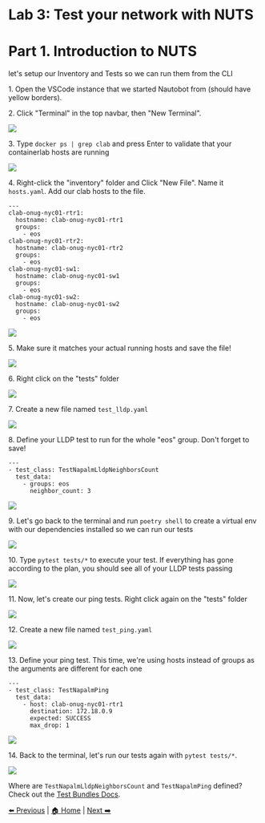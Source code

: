 # Lab 3: Test your network with NUTS
# Part 1. Introduction to NUTS

let's setup our Inventory and Tests so we can run them from the CLI

1\. Open the VSCode instance that we started Nautobot from (should have yellow borders).


2\. Click "Terminal" in the top navbar, then "New Terminal".

![](https://ajeuwbhvhr.cloudimg.io/https://colony-recorder.s3.amazonaws.com/files/2025-05-24/5f3625d8-c96e-44a3-b816-32f4887606dd/ascreenshot.jpeg?tl_px=0,0&br_px=1376,769&force_format=jpeg&q=100&width=1120.0&wat=1&wat_opacity=1&wat_gravity=northwest&wat_url=https://colony-recorder.s3.amazonaws.com/images/watermarks/FB923C_standard.png&wat_pad=358,-23)


3\. Type `docker ps | grep clab` and press Enter to validate that your containerlab hosts are running

![](https://ajeuwbhvhr.cloudimg.io/https://colony-recorder.s3.amazonaws.com/files/2025-05-24/e8928f8f-9350-46c6-b9f9-f14b0891c281/ascreenshot.jpeg?tl_px=0,118&br_px=1800,1125&force_format=jpeg&q=100&width=1120.0)


4\. Right-click the "inventory" folder and Click "New File". Name it `hosts.yaml`. Add our clab hosts to the file.

```
---
clab-onug-nyc01-rtr1:
  hostname: clab-onug-nyc01-rtr1
  groups:
    - eos
clab-onug-nyc01-rtr2:
  hostname: clab-onug-nyc01-rtr2
  groups:
    - eos
clab-onug-nyc01-sw1:
  hostname: clab-onug-nyc01-sw1
  groups:
    - eos
clab-onug-nyc01-sw2:
  hostname: clab-onug-nyc01-sw2
  groups:
    - eos
```

![](https://ajeuwbhvhr.cloudimg.io/https://colony-recorder.s3.amazonaws.com/files/2025-05-24/b4c7ba82-3863-4cae-a34f-44208f9fb937/ascreenshot.jpeg?tl_px=423,0&br_px=1800,769&force_format=jpeg&q=100&width=1120.0&wat=1&wat_opacity=1&wat_gravity=northwest&wat_url=https://colony-recorder.s3.amazonaws.com/images/watermarks/FB923C_standard.png&wat_pad=748,271)


5\. Make sure it matches your actual running hosts and save the file!

![](https://ajeuwbhvhr.cloudimg.io/https://colony-recorder.s3.amazonaws.com/files/2025-05-24/ce7c2957-bf1c-4660-8298-3e9fde9a9f99/ascreenshot.jpeg?tl_px=0,0&br_px=1376,769&force_format=jpeg&q=100&width=1120.0&wat=1&wat_opacity=1&wat_gravity=northwest&wat_url=https://colony-recorder.s3.amazonaws.com/images/watermarks/FB923C_standard.png&wat_pad=157,75)


6\. Right click on the "tests" folder

![](https://ajeuwbhvhr.cloudimg.io/https://colony-recorder.s3.amazonaws.com/files/2025-05-24/4ec9846b-1f3f-45f9-b47a-b57731cc81b9/ascreenshot.jpeg?tl_px=423,24&br_px=1800,793&force_format=jpeg&q=100&width=1120.0&wat=1&wat_opacity=1&wat_gravity=northwest&wat_url=https://colony-recorder.s3.amazonaws.com/images/watermarks/FB923C_standard.png&wat_pad=732,276)


7\. Create a new file named `test_lldp.yaml`

![](https://ajeuwbhvhr.cloudimg.io/https://colony-recorder.s3.amazonaws.com/files/2025-05-24/a9421fdf-fddc-4e49-92d8-24d462d2874e/ascreenshot.jpeg?tl_px=423,37&br_px=1800,806&force_format=jpeg&q=100&width=1120.0&wat=1&wat_opacity=1&wat_gravity=northwest&wat_url=https://colony-recorder.s3.amazonaws.com/images/watermarks/FB923C_standard.png&wat_pad=780,277)


8\. Define your LLDP test to run for the whole "eos" group. Don't forget to save!

```
---
- test_class: TestNapalmLldpNeighborsCount
  test_data:
    - groups: eos
      neighbor_count: 3
```

![](https://ajeuwbhvhr.cloudimg.io/https://colony-recorder.s3.amazonaws.com/files/2025-05-24/c87ca075-1d53-44a2-a28a-b9dd114f8759/ascreenshot.jpeg?tl_px=0,0&br_px=1800,1006&force_format=jpeg&q=100&width=1120.0)


9\. Let's go back to the terminal and run `poetry shell` to create a virtual env with our dependencies installed so we can run our tests

![](https://ajeuwbhvhr.cloudimg.io/https://colony-recorder.s3.amazonaws.com/files/2025-05-24/b044b183-1cec-4974-99b1-f29e5a245994/ascreenshot.jpeg?tl_px=108,355&br_px=1484,1125&force_format=jpeg&q=100&width=1120.0&wat=1&wat_opacity=1&wat_gravity=northwest&wat_url=https://colony-recorder.s3.amazonaws.com/images/watermarks/FB923C_standard.png&wat_pad=524,441)


10\. Type `pytest tests/*` to execute your test. If everything has gone according to the plan, you should see all of your LLDP tests passing

![](https://ajeuwbhvhr.cloudimg.io/https://colony-recorder.s3.amazonaws.com/files/2025-05-24/b7fdcff8-8ba1-466a-a076-cd6baa5a8c6e/ascreenshot.jpeg?tl_px=0,118&br_px=1800,1125&force_format=jpeg&q=100&width=1120.0)


11\. Now, let's create our ping tests. Right click again on the "tests" folder

![](https://ajeuwbhvhr.cloudimg.io/https://colony-recorder.s3.amazonaws.com/files/2025-05-24/704fb927-7589-45f2-9c36-6b11c1f71879/ascreenshot.jpeg?tl_px=423,19&br_px=1800,788&force_format=jpeg&q=100&width=1120.0&wat=1&wat_opacity=1&wat_gravity=northwest&wat_url=https://colony-recorder.s3.amazonaws.com/images/watermarks/FB923C_standard.png&wat_pad=742,277)


12\. Create a new file named `test_ping.yaml`

![](https://ajeuwbhvhr.cloudimg.io/https://colony-recorder.s3.amazonaws.com/files/2025-05-24/5e852344-7268-4209-a3b9-de96993ce38f/ascreenshot.jpeg?tl_px=423,31&br_px=1800,800&force_format=jpeg&q=100&width=1120.0&wat=1&wat_opacity=1&wat_gravity=northwest&wat_url=https://colony-recorder.s3.amazonaws.com/images/watermarks/FB923C_standard.png&wat_pad=777,277)


13\. Define your ping test. This time, we're using hosts instead of groups as the arguments are different for each one

```
---
- test_class: TestNapalmPing
  test_data:
    - host: clab-onug-nyc01-rtr1
      destination: 172.18.0.9
      expected: SUCCESS
      max_drop: 1
```

![](https://ajeuwbhvhr.cloudimg.io/https://colony-recorder.s3.amazonaws.com/files/2025-05-24/51b8d021-39cf-4103-9db8-90895275b541/ascreenshot.jpeg?tl_px=0,0&br_px=1800,1006&force_format=jpeg&q=100&width=1120.0)


14\. Back to the terminal, let's run our tests again with `pytest tests/*`.

![](https://ajeuwbhvhr.cloudimg.io/https://colony-recorder.s3.amazonaws.com/files/2025-05-24/cc516940-3ff3-48ec-a7a0-2255d58de7b9/ascreenshot.jpeg?tl_px=0,118&br_px=1800,1125&force_format=jpeg&q=100&width=1120.0)


Where are `TestNapalmLldpNeighborsCount` and `TestNapalmPing` defined? Check out the [Test Bundles Docs](https://nuts.readthedocs.io/en/latest/testbundles/alltestbundles.html).

[⬅️ Previous](./22.deploy_containerlab_topology.md) | [🏠 Home](index.md) | [Next ➡️](./31.run_nuts_tests_pt.1.md)
